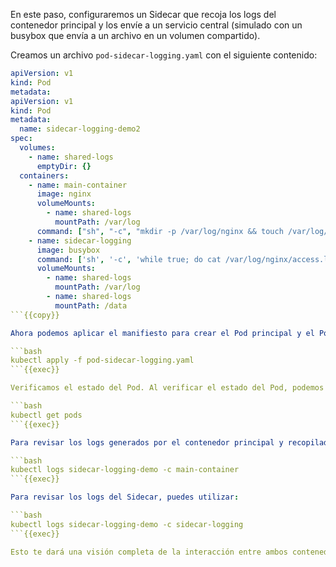 En este paso, configuraremos un Sidecar que recoja los logs del contenedor principal y los envíe a un servicio central (simulado con un busybox que envía a un archivo en un volumen compartido).

Creamos un archivo `pod-sidecar-logging.yaml` con el siguiente contenido:

```yaml
apiVersion: v1
kind: Pod
metadata:
apiVersion: v1
kind: Pod
metadata:
  name: sidecar-logging-demo2
spec:
  volumes:
    - name: shared-logs
      emptyDir: {}
  containers:
    - name: main-container
      image: nginx
      volumeMounts:
        - name: shared-logs
          mountPath: /var/log
      command: ["sh", "-c", "mkdir -p /var/log/nginx && touch /var/log/nginx/access.log /var/log/nginx/error.log && nginx -g 'daemon off;'"]
    - name: sidecar-logging
      image: busybox
      command: ['sh', '-c', 'while true; do cat /var/log/nginx/access.log > /data/logs.txt; sleep 5; done']
      volumeMounts:
        - name: shared-logs
          mountPath: /var/log
        - name: shared-logs
          mountPath: /data
```{{copy}}

Ahora podemos aplicar el manifiesto para crear el Pod principal y el Pod Sidecar:

```bash
kubectl apply -f pod-sidecar-logging.yaml
```{{exec}}

Verificamos el estado del Pod. Al verificar el estado del Pod, podemos observar que tanto el sidecar como el contenedor principal se están ejecutando simultáneamente.

```bash
kubectl get pods
```{{exec}}

Para revisar los logs generados por el contenedor principal y recopilados por el Sidecar, ejecuta el siguiente comando:

```bash
kubectl logs sidecar-logging-demo -c main-container
```{{exec}}

Para revisar los logs del Sidecar, puedes utilizar:

```bash
kubectl logs sidecar-logging-demo -c sidecar-logging
```{{exec}}

Esto te dará una visión completa de la interacción entre ambos contenedores.